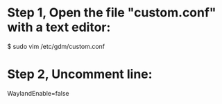 # Step 1, Open the file "custom.conf" with a text editor:

  $ sudo vim /etc/gdm/custom.conf

# Step 2, Uncomment line:

  WaylandEnable=false
